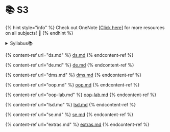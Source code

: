 # 📚 S3

{% hint style="info" %}
Check out OneNote \[[Click here](https://onedrive.live.com/redir?resid=A5EFF3B93E4F081B%21163\&authkey=%21AuhV6GCkdOK5qhQ\&page=View\&wd=target%28New%20Section%201.one%7C202c39a8-9873-474c-b635-57bac5703cd4%2FSubjects%7C6e69f7a7-f2c0-6845-b2ab-ec680e227a46%2F%29\&wdorigin=NavigationUrl)] for more resources on all subjects! 🤩
{% endhint %}

<details>

<summary>Syllabus📚</summary>

[S3 CS Syllabus](https://drive.google.com/file/d/1WJOSip8DOmCwiqHUErUvjhL5OjIa9BgT/view?usp=drive\_link)👈

</details>

{% content-ref url="ds.md" %}
[ds.md](ds.md)
{% endcontent-ref %}

{% content-ref url="de.md" %}
[de.md](de.md)
{% endcontent-ref %}

{% content-ref url="dms.md" %}
[dms.md](dms.md)
{% endcontent-ref %}

{% content-ref url="oop.md" %}
[oop.md](oop.md)
{% endcontent-ref %}

{% content-ref url="oop-lab.md" %}
[oop-lab.md](oop-lab.md)
{% endcontent-ref %}

{% content-ref url="lsd.md" %}
[lsd.md](lsd.md)
{% endcontent-ref %}

{% content-ref url="se.md" %}
[se.md](se.md)
{% endcontent-ref %}

{% content-ref url="extras.md" %}
[extras.md](extras.md)
{% endcontent-ref %}

